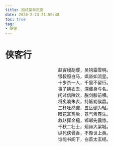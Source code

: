 ```yaml
---
title: 测试菜单页面
date: 2020-2-23 21:50:48
toc: true
tag: 
- 随笔
---
```


# 侠客行

<center> 赵客缦胡缨，吴钩霜雪明。  </center>              
<center>  银鞍照白马，飒沓如流星。  </center>
<center> 十步杀一人，千里不留行。   </center>           
<center> 事了拂衣去，深藏身与名。  </center>           
<center>  闲过信陵饮，脱剑膝前横。  </center>          
<center> 将炙啖朱亥，持觞劝侯嬴。  </center>         
<center> 三杯吐然诺，五岳倒为轻。</center>          
<center> 眼花耳热后，意气素霓生。  </center>       
<center> 救赵挥金槌，邯郸先震惊。</center>        
<center>  千秋二壮士，烜赫大梁城。</center>       
<center> 纵死侠骨香，不惭世上英。  </center>    
<center> 谁能书阁下，白首太玄经。   </center>             


